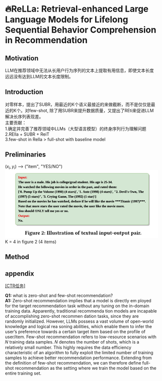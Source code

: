 # 🔥ReLLa: Retrieval-enhanced Large Language Models for Lifelong Sequential Behavior Comprehension in Recommendation



## Motivation
LLM在推荐领域中无法从长用户行为序列的文本上提取有用信息，即使文本长度远远没有达到LLM的文本长度限制。


## Introduction

 对零样本，提出了SUBR，用最近的K个语义最接近的来做截断，而不是仅仅是最近的K个。对few-shot, 除了用SUBR来提升数据质量，又提出了REti来促进LLM解决长序列表现差。  
主要贡献：  
1.确定并完善了推荐领域中LLMs（大型语言模型）的终身序列行为理解问题  
2.RElla + SUBR + ReiT  
3.few-shot in Rella > full-shot with baseline model  


## Preliminaries

$(x_i, y_i)$ --> ("item", "YES/NO")  
![[Illustration of textual input-output pair]](/ReLLa%20Retrieval-enhanced%20Large%20Language%20Models%20for%20Lifelong/asset/pair.png)
K = 4 in figure 2 (4 items)  

## Method


 ## appendix
 [[CTR任务]](https://zhuanlan.zhihu.com/p/372110635)

**Q1:** what is zero-shot and few-shot recommendation?  
**A1:** Zero-shot recommendation implies that a model is directly em
ployed for the target recommendation task without any tuning on
 the in-domain training data. Apparently, traditional recommenda
tion models are incapable of accomplishing zero-shot recommen
dation tasks, since they are randomly initialized. However, LLMs
 possess a vast volume of open-world knowledge and logical rea
soning abilities, which enable them to infer the user’s preference
 towards a certain target item based on the profile of user/item.
 Few-shot recommendation refers to low-resource scenarios with
 𝑁 training data samples. 𝑁 denotes the number of shots, which is
 a relatively small number. This highly requires the data efficiency
 characteristic of an algorithm to fully exploit the limited number of
 training samples to achieve better recommendation performance.
Extending from the definition of few-shot recommendation, we
 can therefore define full-shot recommendation as the setting where
 we train the model based on the entire training set.


